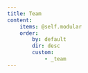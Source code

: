 ```yaml
---
title: Team
content:
    items: @self.modular
    order:
        by: default
        dir: desc
        custom:
            - _team
---
```



